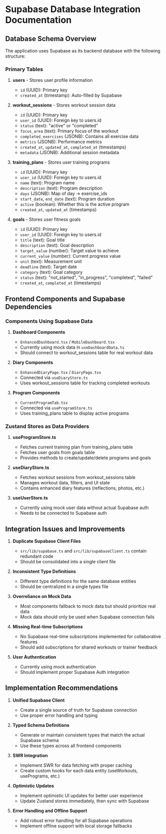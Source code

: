 # Supabase Database Integration Documentation

## Database Schema Overview

The application uses Supabase as its backend database with the following structure:

### Primary Tables

1. **users** - Stores user profile information
   - `id` (UUID): Primary key
   - `created_at` (timestamp): Auto-filled by Supabase

2. **workout_sessions** - Stores workout session data
   - `id` (UUID): Primary key
   - `user_id` (UUID): Foreign key to users.id
   - `status` (text): "active" or "completed"
   - `focus_area` (text): Primary focus of the workout
   - `completed_exercises` (JSONB): Contains all exercise data
   - `metrics` (JSONB): Performance metrics
   - `created_at`, `updated_at`, `completed_at` (timestamps)
   - `metadata` (JSONB): Additional session metadata

3. **training_plans** - Stores user training programs
   - `id` (UUID): Primary key
   - `user_id` (UUID): Foreign key to users.id
   - `name` (text): Program name
   - `description` (text): Program description
   - `days` (JSONB): Map of day -> exercise_ids
   - `start_date`, `end_date` (text): Program duration
   - `active` (boolean): Whether this is the active program
   - `created_at`, `updated_at` (timestamps)

4. **goals** - Stores user fitness goals
   - `id` (UUID): Primary key
   - `user_id` (UUID): Foreign key to users.id
   - `title` (text): Goal title
   - `description` (text): Goal description
   - `target_value` (number): Target value to achieve
   - `current_value` (number): Current progress value
   - `unit` (text): Measurement unit
   - `deadline` (text): Target date
   - `category` (text): Goal category
   - `status` (text): "not_started", "in_progress", "completed", "failed"
   - `created_at`, `completed_at` (timestamps)

## Frontend Components and Supabase Dependencies

### Components Using Supabase Data

1. **Dashboard Components**
   - `EnhancedDashboard.tsx` / `MobileDashboard.tsx`
   - Currently using mock data in `useDashboardData.ts`
   - Should connect to workout_sessions table for real workout data

2. **Diary Components**
   - `EnhancedDiaryPage.tsx` / `DiaryPage.tsx`
   - Connected via `useDiaryStore.ts`
   - Uses workout_sessions table for tracking completed workouts

3. **Program Components**
   - `CurrentProgramTab.tsx`
   - Connected via `useProgramStore.ts` 
   - Uses training_plans table to display active programs

### Zustand Stores as Data Providers

1. **useProgramStore.ts**
   - Fetches current training plan from training_plans table
   - Fetches user goals from goals table
   - Provides methods to create/update/delete programs and goals

2. **useDiaryStore.ts**
   - Fetches workout sessions from workout_sessions table
   - Manages workout data, filters, and UI state
   - Contains enhanced diary features (reflections, photos, etc.)

3. **useUserStore.ts**
   - Currently using mock user data without actual Supabase auth
   - Needs to be connected to Supabase auth

## Integration Issues and Improvements

1. **Duplicate Supabase Client Files**
   - `src/lib/supabase.ts` and `src/lib/supabaseClient.ts` contain redundant code
   - Should be consolidated into a single client file

2. **Inconsistent Type Definitions**
   - Different type definitions for the same database entities
   - Should be centralized in a single types file

3. **Overreliance on Mock Data**
   - Most components fallback to mock data but should prioritize real data
   - Mock data should only be used when Supabase connection fails

4. **Missing Real-time Subscriptions**
   - No Supabase real-time subscriptions implemented for collaborative features
   - Should add subscriptions for shared workouts or trainer feedback

5. **User Authentication**
   - Currently using mock authentication
   - Should implement proper Supabase Auth integration

## Implementation Recommendations

1. **Unified Supabase Client**
   - Create a single source of truth for Supabase connection
   - Use proper error handling and typing

2. **Typed Schema Definitions**
   - Generate or maintain consistent types that match the actual Supabase schema
   - Use these types across all frontend components

3. **SWR Integration**
   - Implement SWR for data fetching with proper caching
   - Create custom hooks for each data entity (useWorkouts, usePrograms, etc.)

4. **Optimistic Updates**
   - Implement optimistic UI updates for better user experience
   - Update Zustand stores immediately, then sync with Supabase

5. **Error Handling and Offline Support**
   - Add robust error handling for all Supabase operations
   - Implement offline support with local storage fallbacks
